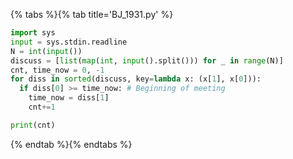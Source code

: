{% tabs %}{% tab title='BJ_1931.py' %}

```py
import sys
input = sys.stdin.readline
N = int(input())
discuss = [list(map(int, input().split())) for _ in range(N)]
cnt, time_now = 0, -1
for diss in sorted(discuss, key=lambda x: (x[1], x[0])):
  if diss[0] >= time_now: # Beginning of meeting
    time_now = diss[1]
    cnt+=1

print(cnt)
```

{% endtab %}{% endtabs %}

